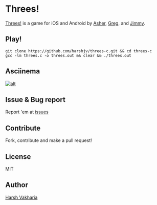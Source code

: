 # Threes!

[Threes!](http://www.threesgame.com) is a game for iOS and Android by [Asher](http://twitter.com/ashervo), [Greg](http://twitter.com/aeiowu), and [Jimmy](http://twitter.com/biggiantcircles).

## Play!

    git clone https://github.com/harshjv/threes-c.git && cd threes-c
    gcc -lm threes.c -o threes.out && clear && ./threes.out

## Asciinema

[![alt](https://asciinema.org/a/18135.png)](https://asciinema.org/a/18135)

## Issue & Bug report

Report 'em at [issues](https://github.com/harshjv/threes-c/issues)

## Contribute

Fork, contribute and make a pull request!

## License

MIT

## Author

[Harsh Vakharia](https://twitter.com/harshjv)
